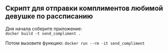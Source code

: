 ## Скрипт для отправки комплиментов любимой девушке по рассписанию

Дня начала соберите приложение:  
``
docker build -t send_compliment .
``

Потом вызовите функцию:
``
docker run --rm -it send_compliment
``